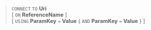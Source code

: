 > `CONNECT` `TO` **Uri** <br>
      \[ `ON` **ReferenceName** \] <br>
      \[ `USING` **ParamKey** `=` **Value** \{ `AND` **ParamKey** `=` **Value** \} \]